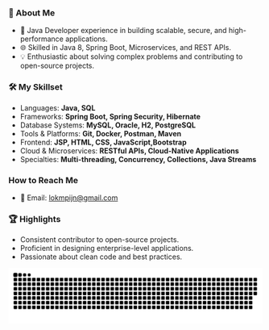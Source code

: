 ### 👋 About Me

- 🌟 Java Developer experience in building scalable, secure, and high-performance applications.
- 🌐 Skilled in Java 8, Spring Boot, Microservices, and REST APIs.
- 💡 Enthusiastic about solving complex problems and contributing to open-source projects.

### 🛠️ My Skillset

- Languages: **Java, SQL**
- Frameworks: **Spring Boot, Spring Security, Hibernate**
- Database Systems: **MySQL, Oracle, H2, PostgreSQL**
- Tools & Platforms: **Git, Docker, Postman, Maven**
- Frontend: **JSP, HTML, CSS, JavaScript,Bootstrap**
- Cloud & Microservices: **RESTful APIs, Cloud-Native Applications**
- Specialties: **Multi-threading, Concurrency, Collections, Java Streams**

### How to Reach Me

- 📧 Email: lokmpijn@gmail.com

### 🏆 Highlights

- Consistent contributor to open-source projects.
- Proficient in designing enterprise-level applications.
- Passionate about clean code and best practices.

<picture>
  <source media="(prefers-color-scheme: dark)" srcset="https://raw.githubusercontent.com/MY-K19G/MY-K19G/output/github-snake-dark.svg" />
  <source media="(prefers-color-scheme: light)" srcset="https://raw.githubusercontent.com/MY-K19G/MY-K19G/output/github-snake.svg" />
  <img alt="github-snake" src="https://raw.githubusercontent.com/MY-K19G/MY-K19G/output/github-snake.svg" />
</picture>
